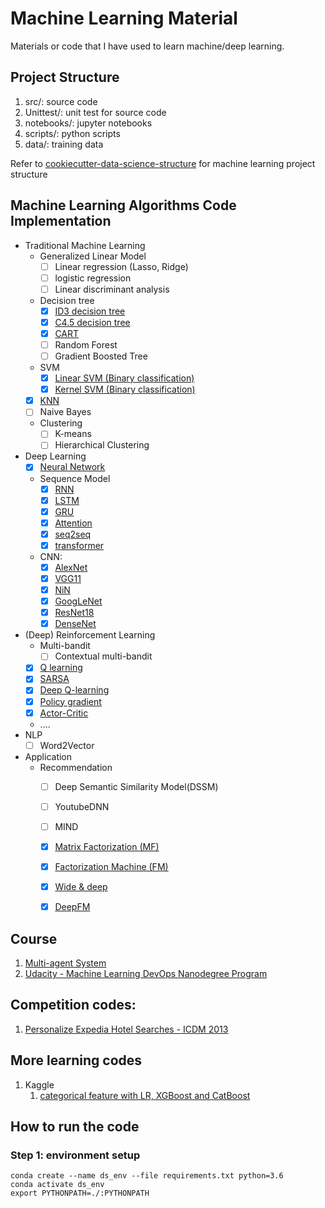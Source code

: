 # Machine Learning Material
Materials or code that I have used to learn machine/deep learning.

## Project Structure
1. src/: source code
2. Unittest/: unit test for source code
4. notebooks/: jupyter notebooks
5. scripts/: python scripts 
3. data/: training data

Refer to [cookiecutter-data-science-structure](https://drivendata.github.io/cookiecutter-data-science/#example) for machine learning project structure


## Machine Learning Algorithms Code Implementation

- Traditional Machine Learning
    - Generalized Linear Model
        - [ ] Linear regression (Lasso, Ridge)
        - [ ] logistic regression
        - [ ] Linear discriminant analysis
    - Decision tree
        - [x] [ID3 decision tree](src/Model/DecisionTree/ID3DecisionTree.py)
        - [x] [C4.5 decision tree](src/Model/DecisionTree/C45DecisionTree.py)
        - [x] [CART](src/Model/DecisionTree/CART.py)
        - [ ] Random Forest
        - [ ] Gradient Boosted Tree 
    - SVM
        - [x] [Linear SVM (Binary classification)](src/Model/SVM/LinearSVM.py)
        - [x] [Kernel SVM (Binary classification)](src/Model/SVM/KernelSVM.py)
    - [x] [KNN](src/Model/KNN.py)
    - [ ] Naive Bayes
    - Clustering
        - [ ] K-means
        - [ ] Hierarchical Clustering
- Deep Learning 
    - [x] [Neural Network](src/Model/NN/NNModel.py)
    - Sequence Model
        - [x] [RNN](src/Model/SequenceModel/RNN.py)
        - [x] [LSTM](src/Model/SequenceModel/LSTM.py)
        - [x] [GRU](src/Model/SequenceModel/GRU.py)
        - [x] [Attention](src/Model/SequenceModel/Attention.py)
        - [x] [seq2seq](src/Model/SequenceModel/Seq2Seq.py)
        - [x] [transformer](src/Model/SequenceModel/Transformer.py)
    - CNN: 
        - [x] [AlexNet](src/Model/CNN/AlexNet.py)
        - [x] [VGG11](src/Model/CNN/VGG11.py)
        - [x] [NiN](src/Model/CNN/NiN.py)
        - [x] [GoogLeNet](src/Model/CNN/GoogLeNet.py)
        - [x] [ResNet18](src/Model/CNN/ResNet18.py)
        - [x] [DenseNet](src/Model/CNN/DenseNet.py)
- (Deep) Reinforcement Learning
    - Multi-bandit
        - [ ] Contextual multi-bandit
    - [x] [Q learning](src/ReinforcementLearning/Q_learning_Sarsa/run_q_learing.py)
    - [x] [SARSA](src/ReinforcementLearning/Q_learning_Sarsa/run_Sarsa.py)
    - [x] [Deep Q-learning](src/ReinforcementLearning/Deep_Q_Learning)
    - [x] [Policy gradient](src/ReinforcementLearning/policy_gradient)
    - [x] [Actor-Critic](src/ReinforcementLearning/Actor_Critic)
    - ....
-  NLP 
    - [ ] Word2Vector
- Application 
    - Recommendation
        - [ ] Deep Semantic Similarity Model(DSSM)
        - [ ] YoutubeDNN
        - [ ] MIND
        - [x] [Matrix Factorization (MF)](src/Model/Recommender/MF.py)
        - [x] [Factorization Machine (FM)](src/Model/Recommender/FM.py)
        - [x] [Wide & deep](src/Model/Recommender/WideDeep.py)
        - [x] [DeepFM](src/Model/Recommender/DeepFM.py)



## Course 

1. [Multi-agent System](https://github.com/xiaoye-hua/Multi_Agent_System)
2. [Udacity - Machine Learning DevOps Nanodegree Program](report/Udaciy_ML_DevOps_nanodegree.md)

## Competition codes:

1. [Personalize Expedia Hotel Searches - ICDM 2013](https://github.com/xiaoye-hua/expedia_hotel_recommendation)

## More learning codes


1. Kaggle 
    1. [categorical feature with LR, XGBoost and CatBoost](https://www.kaggle.com/code/huaguo/categorical-feature-with-lr-xgboost-and-catboost)
 
## How to run the code

### Step 1: environment setup
```shell script
conda create --name ds_env --file requirements.txt python=3.6
conda activate ds_env
export PYTHONPATH=./:PYTHONPATH
```
